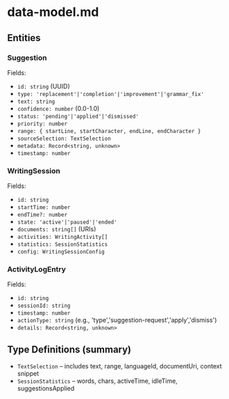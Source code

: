 # data-model.md

## Entities

### Suggestion

Fields:
- `id: string` (UUID)
- `type: 'replacement'|'completion'|'improvement'|'grammar_fix'`
- `text: string`
- `confidence: number` (0.0-1.0)
- `status: 'pending'|'applied'|'dismissed'`
- `priority: number`
- `range: { startLine, startCharacter, endLine, endCharacter }`
- `sourceSelection: TextSelection`
- `metadata: Record<string, unknown>`
- `timestamp: number`

### WritingSession

Fields:
- `id: string`
- `startTime: number`
- `endTime?: number`
- `state: 'active'|'paused'|'ended'`
- `documents: string[]` (URIs)
- `activities: WritingActivity[]`
- `statistics: SessionStatistics`
- `config: WritingSessionConfig`

### ActivityLogEntry

Fields:
- `id: string`
- `sessionId: string`
- `timestamp: number`
- `actionType: string` (e.g., 'type','suggestion-request','apply','dismiss')
- `details: Record<string, unknown>`

## Type Definitions (summary)

- `TextSelection` – includes text, range, languageId, documentUri, context snippet
- `SessionStatistics` – words, chars, activeTime, idleTime, suggestionsApplied
